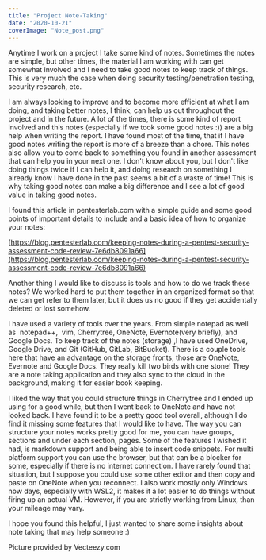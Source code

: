 ```yaml
---
title: "Project Note-Taking"
date: "2020-10-21"
coverImage: "Note_post.png"
---
```


Anytime I work on a project I take some kind of notes. Sometimes the notes are simple, but other times, the material I am working with can get somewhat involved and I need to take good notes to keep track of things. This is very much the case when doing security testing/penetration testing, security research, etc.

I am always looking to improve and to become more efficient at what I am doing, and taking better notes, I think, can help us out throughout the project and in the future. A lot of the times, there is some kind of report involved and this notes (especially if we took some good notes :)) are a big help when writing the report. I have found most of the time, that if I have good notes writing the report is more of a breeze than a chore. This notes also allow you to come back to something you found in another assessment that can help you in your next one. I don't know about you, but I don't like doing things twice if I can help it, and doing research on something I already know I have done in the past seems a bit of a waste of time! This is why taking good notes can make a big difference and I see a lot of good value in taking good notes.

I found this article in pentesterlab.com with a simple guide and some good points of important details to include and a basic idea of how to organize your notes:

[https://blog.pentesterlab.com/keeping-notes-during-a-pentest-security-assessment-code-review-7e6db8091a66](https://blog.pentesterlab.com/keeping-notes-during-a-pentest-security-assessment-code-review-7e6db8091a66)

Another thing I would like to discuss is tools and how to do we track these notes? We worked hard to put them together in an organized format so that we can get refer to them later, but it does us no good if they get accidentally deleted or lost somehow.

I have used a variety of tools over the years. From simple notepad as well as  notepad++,  vim, Cherrytree, OneNote, Evernote(very briefly), and Google Docs. To keep track of the notes (storage) ,I have used OneDrive, Google Drive, and Git (GitHub, GitLab, BitBucket). There is a couple tools here that have an advantage on the storage fronts, those are OneNote, Evernote and Google Docs. They really kill two birds with one stone! They are a note taking application and they also sync to the cloud in the background, making it for easier book keeping.

I liked the way that you could structure things in Cherrytree and I ended up using for a good while, but then I went back to OneNote and have not looked back. I have found it to be a pretty good tool overall, although I do find it missing some features that I would like to have. The way you can structure your notes works pretty good for me, you can have groups, sections and under each section, pages. Some of the features I wished it had, is markdown support and being able to insert code snippets. For multi platform support you can use the browser, but that can be a blocker for some, especially if there is no internet connection. I have rarely found that situation, but I suppose you could use some other editor and then copy and paste on OneNote when you reconnect. I also work mostly only Windows now days, especially with WSL2, it makes it a lot easier to do things without firing up an actual VM. However, if you are strictly working from Linux, than your mileage may vary.

I hope you found this helpful, I just wanted to share some insights about note taking that may help someone :)

Picture provided by Vecteezy.com
